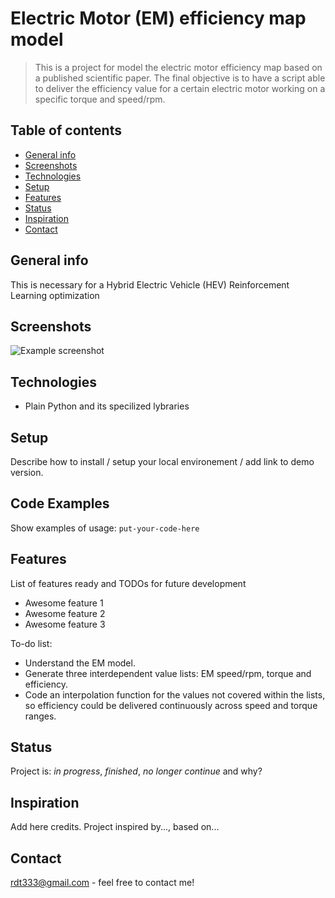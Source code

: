 # Electric Motor (EM) efficiency map model
> This is a project for model the electric motor efficiency map based on a published scientific paper.
> The final objective is to have a script able to deliver the efficiency value for a certain electric motor working on a specific torque and speed/rpm.

## Table of contents
* [General info](#general-info)
* [Screenshots](#screenshots)
* [Technologies](#technologies)
* [Setup](#setup)
* [Features](#features)
* [Status](#status)
* [Inspiration](#inspiration)
* [Contact](#contact)

## General info
This is necessary for a Hybrid Electric Vehicle (HEV) Reinforcement Learning optimization

## Screenshots
![Example screenshot](./img/screenshot.png)

## Technologies
* Plain Python and its specilized lybraries

## Setup
Describe how to install / setup your local environement / add link to demo version.

## Code Examples
Show examples of usage:
`put-your-code-here`

## Features
List of features ready and TODOs for future development
* Awesome feature 1
* Awesome feature 2
* Awesome feature 3

To-do list:
* Understand the EM model.
* Generate three interdependent value lists: EM speed/rpm, torque and efficiency.
* Code an interpolation function for the values not covered within the lists, so efficiency could be delivered continuously across speed and torque ranges.


## Status
Project is: _in progress_, _finished_, _no longer continue_ and why?

## Inspiration
Add here credits. Project inspired by..., based on...

## Contact
rdt333@gmail.com - feel free to contact me!
